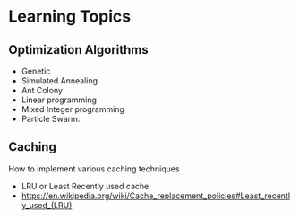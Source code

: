 # Learning Topics

## Optimization Algorithms  
- Genetic
- Simulated Annealing
- Ant Colony
- Linear programming
- Mixed Integer programming
- Particle Swarm.


## Caching
How to implement various caching techniques
- LRU or Least Recently used cache
- https://en.wikipedia.org/wiki/Cache_replacement_policies#Least_recently_used_(LRU)
